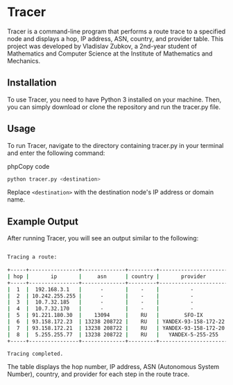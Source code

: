 Tracer
======

Tracer is a command-line program that performs a route trace to a specified node and displays a hop, IP address, ASN, country, and provider table. This project was developed by Vladislav Zubkov, a 2nd-year student of Mathematics and Computer Science at the Institute of Mathematics and Mechanics.

Installation
------------

To use Tracer, you need to have Python 3 installed on your machine. Then, you can simply download or clone the repository and run the tracer.py file.

Usage
-----

To run Tracer, navigate to the directory containing tracer.py in your terminal and enter the following command:

phpCopy code

```bash
python tracer.py <destination>
```

Replace `<destination>` with the destination node's IP address or domain name.

Example Output
--------------

After running Tracer, you will see an output similar to the following:
```bash

Tracing a route:
  
+-----+----------------+--------------+---------+----------------------+
| hop |       ip       |     asn      | country |       provider       |
+-----+----------------+--------------+---------+----------------------+
|  1  |  192.168.3.1   |      -       |    -    |          -           |
|  2  | 10.242.255.255 |      -       |    -    |          -           |
|  3  |  10.7.32.185   |      -       |    -    |          -           |
|  4  |  10.7.32.170   |      -       |    -    |          -           |
|  5  | 91.221.180.30  |    13094     |    RU   |        SFO-IX        |
|  6  | 93.158.172.23  | 13238 208722 |    RU   | YANDEX-93-158-172-22 |
|  7  | 93.158.172.21  | 13238 208722 |    RU   | YANDEX-93-158-172-20 |
|  8  |  5.255.255.77  | 13238 208722 |    RU   |   YANDEX-5-255-255   |
+-----+----------------+--------------+---------+----------------------+

Tracing completed.
```
The table displays the hop number, IP address, ASN (Autonomous System Number), country, and provider for each step in the route trace.